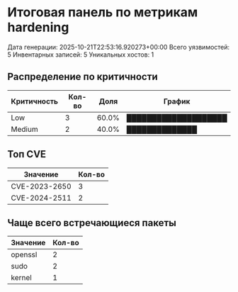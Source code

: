 # Итоговая панель по метрикам hardening

Дата генерации: 2025-10-21T22:53:16.920273+00:00
Всего уязвимостей: 5
Инвентарных записей: 5
Уникальных хостов: 1

## Распределение по критичности

| Критичность | Кол-во | Доля | График |
|-------------|--------|------|--------|
| Low | 3 |  60.0% | ████████████████████ |
| Medium | 2 |  40.0% | ██████████████ |

## Топ CVE

| Значение | Кол-во |
|----------|--------|
| CVE-2023-2650 | 3 |
| CVE-2024-2511 | 2 |

## Чаще всего встречающиеся пакеты

| Значение | Кол-во |
|----------|--------|
| openssl | 2 |
| sudo | 2 |
| kernel | 1 |